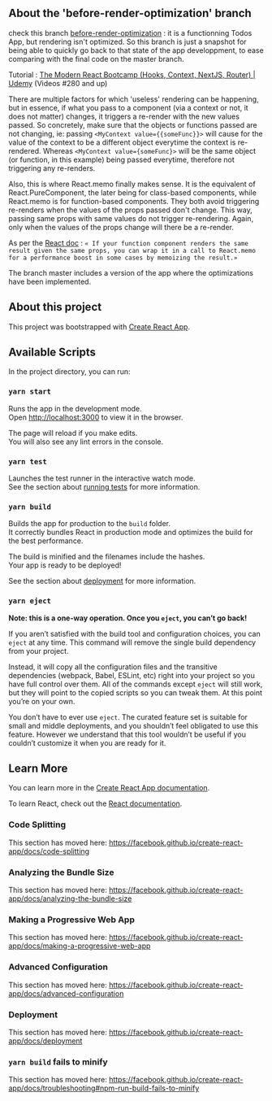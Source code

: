 ## About the 'before-render-optimization' branch
check this branch [before-render-optimization](https://github.com/boostup/react-hooks-mui-todo-app/tree/before-render-optimization) : it is a functionning Todos App, but rendering isn't optimized. So this branch is just a snapshot for being able to quickly go back to that state of the app developpment, to ease comparing with the final code on the master branch.

Tutorial : [The Modern React Bootcamp (Hooks, Context, NextJS, Router) | Udemy](https://www.udemy.com/course/modern-react-bootcamp/learn/lecture/14541216) (Videos #280 and up)

   There are multiple factors for which 'useless' rendering can be happening, but in essence, if what you pass to a component (via a context or not, it does not matter) changes, it triggers a re-render with the new values passed. So concretely, make sure that the objects or functions passed are not changing, ie: passing `<MyContext value={{someFunc}}>` will cause for the value of the context to be a different object everytime the context is re-rendered. Whereas `<MyContext value={someFunc}>` will be the same object (or function, in this example) being passed everytime, therefore not triggering any re-renders.

   Also, this is where React.memo finally makes sense. It is the equivalent of React.PureComponent, the later being for class-based components, while React.memo is for function-based components. They both avoid triggering re-renders when the values of the props passed don't change. This way, passing same props with same values do not trigger re-rendering. Again, only when the values of the props change will there be a re-render.

   As per the [React doc](https://reactjs.org/docs/react-api.html#reactmemo) : `« If your function component renders the same result given the same props, you can wrap it in a call to React.memo for a performance boost in some cases by memoizing the result.»`

   The branch master includes a version of the app where the optimizations have been implemented.

## About this project
This project was bootstrapped with [Create React App](https://github.com/facebook/create-react-app).

## Available Scripts

In the project directory, you can run:

### `yarn start`

Runs the app in the development mode.<br />
Open [http://localhost:3000](http://localhost:3000) to view it in the browser.

The page will reload if you make edits.<br />
You will also see any lint errors in the console.

### `yarn test`

Launches the test runner in the interactive watch mode.<br />
See the section about [running tests](https://facebook.github.io/create-react-app/docs/running-tests) for more information.

### `yarn build`

Builds the app for production to the `build` folder.<br />
It correctly bundles React in production mode and optimizes the build for the best performance.

The build is minified and the filenames include the hashes.<br />
Your app is ready to be deployed!

See the section about [deployment](https://facebook.github.io/create-react-app/docs/deployment) for more information.

### `yarn eject`

**Note: this is a one-way operation. Once you `eject`, you can’t go back!**

If you aren’t satisfied with the build tool and configuration choices, you can `eject` at any time. This command will remove the single build dependency from your project.

Instead, it will copy all the configuration files and the transitive dependencies (webpack, Babel, ESLint, etc) right into your project so you have full control over them. All of the commands except `eject` will still work, but they will point to the copied scripts so you can tweak them. At this point you’re on your own.

You don’t have to ever use `eject`. The curated feature set is suitable for small and middle deployments, and you shouldn’t feel obligated to use this feature. However we understand that this tool wouldn’t be useful if you couldn’t customize it when you are ready for it.

## Learn More

You can learn more in the [Create React App documentation](https://facebook.github.io/create-react-app/docs/getting-started).

To learn React, check out the [React documentation](https://reactjs.org/).

### Code Splitting

This section has moved here: https://facebook.github.io/create-react-app/docs/code-splitting

### Analyzing the Bundle Size

This section has moved here: https://facebook.github.io/create-react-app/docs/analyzing-the-bundle-size

### Making a Progressive Web App

This section has moved here: https://facebook.github.io/create-react-app/docs/making-a-progressive-web-app

### Advanced Configuration

This section has moved here: https://facebook.github.io/create-react-app/docs/advanced-configuration

### Deployment

This section has moved here: https://facebook.github.io/create-react-app/docs/deployment

### `yarn build` fails to minify

This section has moved here: https://facebook.github.io/create-react-app/docs/troubleshooting#npm-run-build-fails-to-minify

